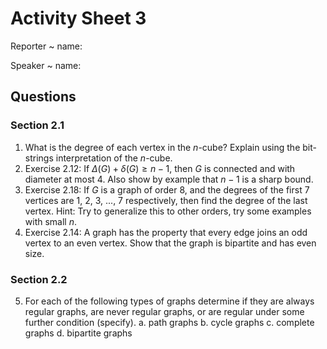 # Activity Sheet 3

Reporter
  ~ name:

Speaker
  ~ name:

## Questions

### Section 2.1

1. What is the degree of each vertex in the $n$-cube? Explain using the bit-strings interpretation of the $n$-cube.
2. Exercise 2.12: If $\Delta(G) + \delta(G) \geq n-1$, then $G$ is connected and with diameter at most $4$. Also show by example that $n-1$ is a sharp bound.
3. Exercise 2.18: If $G$ is a graph of order $8$, and the degrees of the first $7$ vertices are $1$, $2$, $3$, ..., $7$ respectively, then find the degree of the last vertex. Hint: Try to generalize this to other orders, try some examples with small $n$.
4. Exercise 2.14: A graph has the property that every edge joins an odd vertex to an even vertex. Show that the graph is bipartite and has even size.

### Section 2.2

5. For each of the following types of graphs determine if they are always regular graphs, are never regular graphs, or are regular under some further condition (specify).
    a. path graphs
    b. cycle graphs
    c. complete graphs
    d. bipartite graphs
